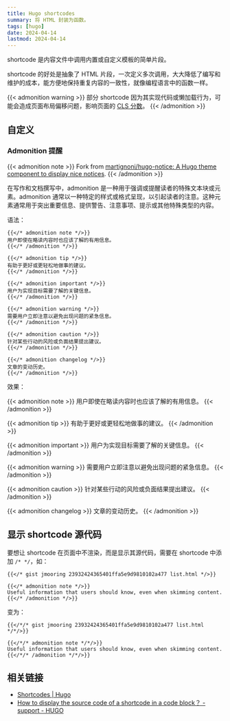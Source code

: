 ```yaml
---
title: Hugo shortcodes
summary: 将 HTML 封装为函数。
tags: [hugo]
date: 2024-04-14
lastmod: 2024-04-14
---
```


shortcode 是内容文件中调用内置或自定义模板的简单片段。

shortcode 的好处是抽象了 HTML 片段，一次定义多次调用，大大降低了编写和维护的成本，能方便地保持重复内容的一致性，就像编程语言中的函数一样。

{{< admonition warning >}}
部分 shortcode 因为其实现代码或懒加载行为，可能会造成页面布局偏移问题，影响页面的 [CLS 分数](https://web.dev/cls/)。
{{< /admonition >}}

## 自定义

### Admonition 提醒

{{< admonition note >}}
Fork from [martignoni/hugo-notice: A Hugo theme component to display nice notices](https://github.com/martignoni/hugo-notice).
{{< /admonition >}}

在写作和文档撰写中，admonition 是一种用于强调或提醒读者的特殊文本块或元素。admonition 通常以一种特定的样式或格式呈现，以引起读者的注意。这种元素通常用于突出重要信息、提供警告、注意事项、提示或其他特殊类型的内容。

语法：

```
{{</* admonition note */>}}
用户即使在略读内容时也应该了解的有用信息。
{{</* /admonition */>}}

{{</* admonition tip */>}}
有助于更好或更轻松地做事的建议。
{{</* /admonition */>}}

{{</* admonition important */>}}
用户为实现目标需要了解的关键信息。
{{</* /admonition */>}}

{{</* admonition warning */>}}
需要用户立即注意以避免出现问题的紧急信息。
{{</* /admonition */>}}

{{</* admonition caution */>}}
针对某些行动的风险或负面结果提出建议。
{{</* /admonition */>}}

{{</* admonition changelog */>}}
文章的变动历史。
{{</* /admonition */>}}
```

效果：

{{< admonition note >}}
用户即使在略读内容时也应该了解的有用信息。
{{< /admonition >}}

{{< admonition tip >}}
有助于更好或更轻松地做事的建议。
{{< /admonition >}}

{{< admonition important >}}
用户为实现目标需要了解的关键信息。
{{< /admonition >}}

{{< admonition warning >}}
需要用户立即注意以避免出现问题的紧急信息。
{{< /admonition >}}

{{< admonition caution >}}
针对某些行动的风险或负面结果提出建议。
{{< /admonition >}}

{{< admonition changelog >}}
文章的变动历史。
{{< /admonition >}}

## 显示 shortcode 源代码

要想让 shortcode 在页面中不渲染，而是显示其源代码，需要在 shortcode 中添加 `/* */`，如：

```
{{</* gist jmooring 23932424365401ffa5e9d9810102a477 list.html */>}}

{{</* admonition note */>}}
Useful information that users should know, even when skimming content.
{{</* /admonition */>}}
```

变为：

```
{{</*/* gist jmooring 23932424365401ffa5e9d9810102a477 list.html */*/>}}

{{</*/* admonition note */*/>}}
Useful information that users should know, even when skimming content.
{{</*/* /admonition */*/>}}
```

## 相关链接

- [Shortcodes | Hugo](https://gohugo.io/content-management/shortcodes/)
- [How to display the source code of a shortcode in a code block？ - support - HUGO](https://discourse.gohugo.io/t/how-to-display-the-source-code-of-a-shortcode-in-a-code-block/48717)
